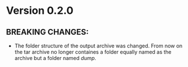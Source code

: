 # Version 0.2.0

## BREAKING CHANGES:

* The folder structure of the output archive was changed. From now on
  the tar archive no longer containes a folder equally named as the
  archive but a folder named _dump_.
